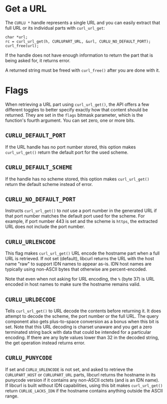 # Get a URL

The `CURLU *` handle represents a single URL and you can easily extract that
full URL or its individual parts with `curl_url_get`:

    char *url;
    rc = curl_url_get(h, CURLUPART_URL, &url, CURLU_NO_DEFAULT_PORT);
    curl_free(url);

If the handle does not have enough information to return the part that is
being asked for, it returns error.

A returned string must be freed with `curl_free()` after you are done with it.

# Flags

When retrieving a URL part using `curl_url_get()`, the API offers a few
different toggles to better specify exactly how that content should be
returned. They are set in the `flags` bitmask parameter, which is the
function's fourth argument. You can set zero, one or more bits.

## `CURLU_DEFAULT_PORT`

If the URL handle has no port number stored, this option makes
`curl_url_get()` return the default port for the used scheme.

## `CURLU_DEFAULT_SCHEME`

If the handle has no scheme stored, this option makes `curl_url_get()` return
the default scheme instead of error.

## `CURLU_NO_DEFAULT_PORT`

Instructs `curl_url_get()` to *not* use a port number in the generated URL if
that port number matches the default port used for the scheme. For example, if
port number 443 is set and the scheme is `https`, the extracted URL does not
include the port number.

## `CURLU_URLENCODE`

This flag makes `curl_url_get()` URL encode the hostname part when a full URL
is retrieved. If not set (default), libcurl returns the URL with the host name
"raw" to support IDN names to appear as-is. IDN host names are typically using
non-ASCII bytes that otherwise are percent-encoded.

Note that even when not asking for URL encoding, the `%` (byte 37) is URL
encoded in host names to make sure the hostname remains valid.

## `CURLU_URLDECODE`

Tells `curl_url_get()` to URL decode the contents before returning it. It does
attempt to decode the scheme, the port number or the full URL. The query
component also gets plus-to-space conversion as a bonus when this bit is
set. Note that this URL decoding is charset unaware and you get a zero
terminated string back with data that could be intended for a particular
encoding. If there are any byte values lower than 32 in the decoded string,
the get operation instead returns error.

## `CURLU_PUNYCODE`

If set and `CURLU_URLENCODE` is not set, and asked to retrieve the
`CURLUPART_HOST` or `CURLUPART_URL` parts, libcurl returns the hostname in
its punycode version if it contains any non-ASCII octets (and is an IDN
name). If libcurl is built without IDN capabilities, using this bit makes
`curl_url_get()` return `CURLUE_LACKS_IDN` if the hostname contains anything
outside the ASCII range.

